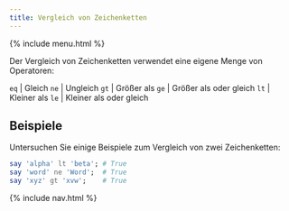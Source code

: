 ```yaml
---
title: Vergleich von Zeichenketten
---
```


{% include menu.html %}

Der Vergleich von Zeichenketten verwendet eine eigene Menge von Operatoren:

`eq` | Gleich
`ne` | Ungleich
`gt` | Größer als
`ge` | Größer als oder gleich
`lt` | Kleiner als
`le` | Kleiner als oder gleich

## Beispiele

Untersuchen Sie einige Beispiele zum Vergleich von zwei Zeichenketten:

```raku
say 'alpha' lt 'beta'; # True
say 'word' ne 'Word';  # True
say 'xyz' gt 'xvw';    # True
```

{% include nav.html %}